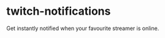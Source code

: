 twitch-notifications
====================

Get instantly notified when your favourite streamer is online.
